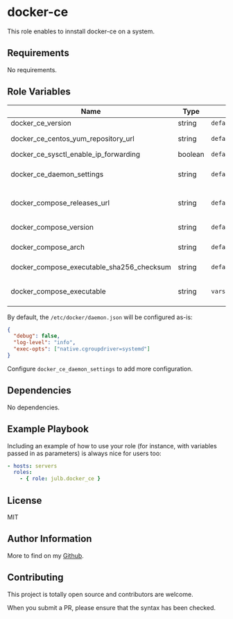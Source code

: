 # docker-ce

This role enables to innstall docker-ce on a system.

## Requirements

No requirements.

## Role Variables

| Name                                      | Type    | Location            | Description                                                                                                        |
| ----------------------------------------- | ------- | ------------------- | ------------------------------------------------------------------------------------------------------------------ |
| docker_ce_version                         | string  | `defaults/main.yml` | The version of Docker to install. Defaults to `20.10.6`.                                                           |
| docker_ce_centos_yum_repository_url       | string  | `defaults/main.yml` | The base URL of Docker yum repository. Defaults to `https://download.docker.com/linux/centos`.                     |
| docker_ce_sysctl_enable_ip_forwarding     | boolean | `defaults/main.yml` | A flag to enable IP Forwarding in sysctl. Defaults to `yes`.                                                       |
| docker_ce_daemon_settings                 | string  | `defaults/main.yml` | The Docker daemon options which will be written to `/etc/docker/daemon.json`. See below for default configuration. |
| docker_compose_releases_url               | string  | `defaults/main.yml` | The base URL to download Docker Compose. Defaults to `https://github.com/docker/compose/releases/download`.        |
| docker_compose_version                    | string  | `defaults/main.yml` | The version of Docker-Compose to install. Defaults to `1.29.2`.                                                    |
| docker_compose_arch                       | string  | `defaults/main.yml` | The architecture of Docker-Compose to install. Defaults to `Linux-x86_64`.                                         |
| docker_compose_executable_sha256_checksum | string  | `defaults/main.yml` | The expected checksum of the docker-compose executable downloaded from the website.                                |
| docker_compose_executable                 | string  | `vars/main.yml`     | The local path where to install docker-compose executable. Defaults to `/usr/local/sbin/docker-compose`.           |

By default, the `/etc/docker/daemon.json` will be configured as-is:

```json
{
  "debug": false,
  "log-level": "info",
  "exec-opts": ["native.cgroupdriver=systemd"]
}
```

Configure `docker_ce_daemon_settings` to add more configuration.

## Dependencies

No dependencies.

## Example Playbook

Including an example of how to use your role (for instance, with variables passed in as parameters) is always nice for users too:

```yaml
- hosts: servers
  roles:
    - { role: julb.docker_ce }
```

## License

MIT

## Author Information

More to find on my [Github](https://github.com/julb).

## Contributing

This project is totally open source and contributors are welcome.

When you submit a PR, please ensure that the syntax has been checked.
